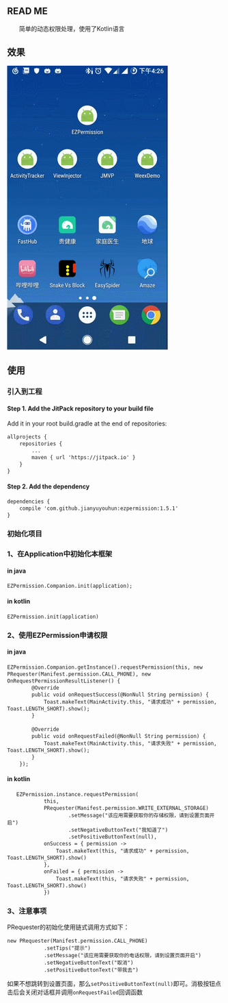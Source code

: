 ## READ ME ##

　　简单的动态权限处理，使用了Kotlin语言

## 效果 ##

<img src="GIF.gif"/>

## 使用 ##

### 引入到工程 ###

#### Step 1. Add the JitPack repository to your build file

Add it in your root build.gradle at the end of repositories:

	allprojects {
		repositories {
			...
			maven { url 'https://jitpack.io' }
		}
	}

#### Step 2. Add the dependency ####

	dependencies {
    	compile 'com.github.jianyuyouhun:ezpermission:1.5.1'
	}

### 初始化项目 ###

### 1、在Application中初始化本框架 ####

#### in java

	EZPermission.Companion.init(application);

#### in kotlin

	EZPermission.init(application)

### 2、使用EZPermission申请权限 ###

#### in java ####

	EZPermission.Companion.getInstance().requestPermission(this, new PRequester(Manifest.permission.CALL_PHONE), new OnRequestPermissionResultListener() {
            @Override
            public void onRequestSuccess(@NonNull String permission) {
                Toast.makeText(MainActivity.this, "请求成功" + permission, Toast.LENGTH_SHORT).show();
            }

            @Override
            public void onRequestFailed(@NonNull String permission) {
                Toast.makeText(MainActivity.this, "请求失败" + permission, Toast.LENGTH_SHORT).show();
            }
        });

#### in kotlin ####

       EZPermission.instance.requestPermission(
                this,
                PRequester(Manifest.permission.WRITE_EXTERNAL_STORAGE)
                        .setMessage("该应用需要获取你的存储权限，请到设置页面开启")
                        .setNegativeButtonText("我知道了")
                        .setPositiveButtonText(null),
                onSuccess = { permission ->
                    Toast.makeText(this, "请求成功" + permission, Toast.LENGTH_SHORT).show()
                },
                onFailed = { permission ->
                    Toast.makeText(this, "请求失败" + permission, Toast.LENGTH_SHORT).show()
                })

### 3、注意事项 ###

PRequester的初始化使用链式调用方式如下：

	new PRequester(Manifest.permission.CALL_PHONE)
                .setTips("提示")
                .setMessage("该应用需要获取你的电话权限，请到设置页面开启")
                .setNegativeButtonText("取消")
                .setPositiveButtonText("带我去")

如果不想跳转到设置页面，那么`setPositiveButtonText(null)`即可。消极按钮点击后会关闭对话框并调用`onRequestFailed`回调函数
